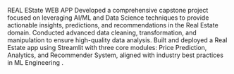 REAL EState WEB APP 
Developed a comprehensive capstone project focused on leveraging AI/ML and Data Science techniques to provide actionable insights, predictions, and recommendations in the Real Estate domain.
Conducted advanced data cleaning, transformation, and manipulation to ensure high-quality data analysis.
Built and deployed a Real Estate app using Streamlit with three core modules: Price Prediction, Analytics, and Recommender System, aligned with industry best practices in ML Engineering .
